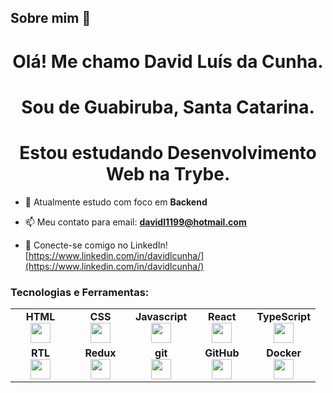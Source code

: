 ## Sobre mim 👋
<h1 align="center">Olá! Me chamo David Luís da Cunha.</h1>
<h1 align="center">Sou de Guabiruba, Santa Catarina.</h1>
<h1 align="center">Estou estudando Desenvolvimento Web na Trybe.</h1>

- 🌱 Atualmente estudo com foco em **Backend**

- 📫 Meu contato para email: **davidl1199@hotmail.com**
  
- 🔗 Conecte-se comigo no LinkedIn! [https://www.linkedin.com/in/davidlcunha/](https://www.linkedin.com/in/davidlcunha/)

<h3 align="left">Tecnologias e Ferramentas:</h3>
<table width="320px">
    <tbody>
        <tr valign="top">
            <td width="80px" align="center">
                <span><strong>HTML</strong></span><br>
                <img height="32" src="https://cdn.jsdelivr.net/gh/devicons/devicon/icons/html5/html5-original.svg">
            </td>
            <td width="80px" align="center">
                <span><strong>CSS</strong></span><br>
                <img height="32px" src="https://cdn.jsdelivr.net/gh/devicons/devicon/icons/css3/css3-original.svg">
            </td>
            <td width="80px" align="center">
                <span><strong>Javascript</strong></span><br>
                <img height="32px" src="https://upload.vectorlogo.zone/logos/javascript/images/239ec8a4-163e-4792-83b6-3f6d96911757.svg">
            </td>
            <td width="80px" align="center">
                <span><strong>React</strong></span><br>
                <img height="32px" src="https://cdn.jsdelivr.net/gh/devicons/devicon/icons/react/react-original.svg">
            </td>
            <td width="80px" align="center">
                <span><strong>TypeScript</strong></span><br>
                <img height="32px" src="https://img.shields.io/badge/TypeScript-007ACC?style=for-the-badge&logo=typescript&logoColor=white">
            </td>
        </tr>
        <tr valign="top">
            <td width="80px" align="center">
                <span><strong>RTL</strong></span><br>
                <img height="32" src="https://testing-library.com/img/octopus-128x128.png">
            </td>
            <td width="80px" align="center">
                <span><strong>Redux</strong></span><br>
                <img height="32" src="https://cdn.worldvectorlogo.com/logos/redux.svg">
            </td>
            <td width="80px" align="center">
                <span><strong>git</strong></span><br>
                <img height="32px" src="https://cdn.jsdelivr.net/gh/devicons/devicon/icons/git/git-plain.svg">
            </td>
            <td width="80px" align="center">
                <span><strong>GitHub</strong></span><br>
                <img height="32px" src="https://www.vectorlogo.zone/logos/github/github-tile.svg">
            </td>
            <td width="80px" align="center">
                <span><strong>Docker</strong></span><br>
                <img height="32px" src="https://www.vectorlogo.zone/logos/docker/docker-icon.svg">
            </td>
        </tr>
    </tbody>
</table>
